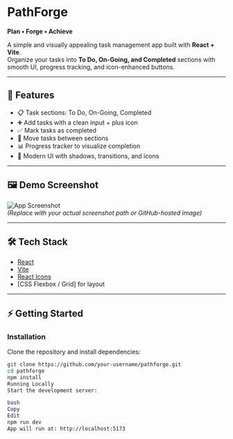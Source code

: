 # PathForge  
**Plan • Forge • Achieve**  

A simple and visually appealing task management app built with **React + Vite**.  
Organize your tasks into **To Do, On-Going, and Completed** sections with smooth UI, progress tracking, and icon-enhanced buttons.  

---

## 🚀 Features  
- 📋 Task sections: To Do, On-Going, Completed  
- ➕ Add tasks with a clean input + plus icon  
- ✅ Mark tasks as completed  
- 🔄 Move tasks between sections  
- 📊 Progress tracker to visualize completion  
- 🎨 Modern UI with shadows, transitions, and icons  

---

## 🖼️ Demo Screenshot  
![App Screenshot](./screenshot.png)  
*(Replace with your actual screenshot path or GitHub-hosted image)*  

---

## 🛠️ Tech Stack  
- [React](https://react.dev/)  
- [Vite](https://vitejs.dev/)  
- [React Icons](https://react-icons.github.io/react-icons/)  
- [CSS Flexbox / Grid] for layout  

---

## ⚡ Getting Started  

### Installation  
Clone the repository and install dependencies:  
```bash
git clone https://github.com/your-username/pathforge.git
cd pathforge
npm install
Running Locally
Start the development server:

bash
Copy
Edit
npm run dev
App will run at: http://localhost:5173
